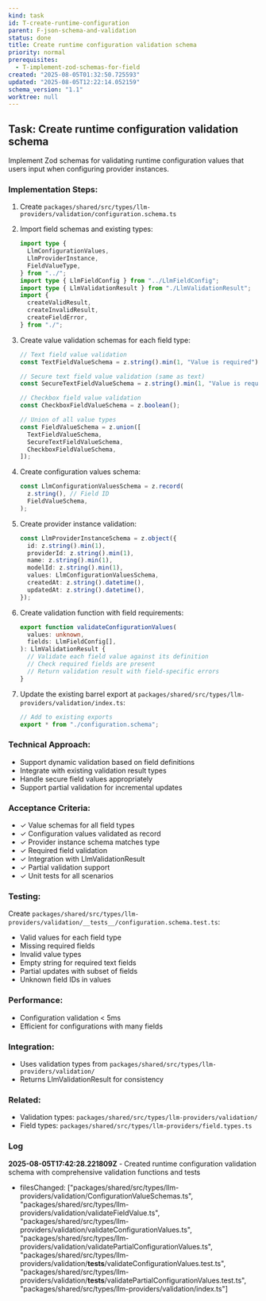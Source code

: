 ```yaml
---
kind: task
id: T-create-runtime-configuration
parent: F-json-schema-and-validation
status: done
title: Create runtime configuration validation schema
priority: normal
prerequisites:
  - T-implement-zod-schemas-for-field
created: "2025-08-05T01:32:50.725593"
updated: "2025-08-05T12:22:14.052159"
schema_version: "1.1"
worktree: null
---
```


## Task: Create runtime configuration validation schema

Implement Zod schemas for validating runtime configuration values that users input when configuring provider instances.

### Implementation Steps:

1. Create `packages/shared/src/types/llm-providers/validation/configuration.schema.ts`

2. Import field schemas and existing types:

   ```typescript
   import type {
     LlmConfigurationValues,
     LlmProviderInstance,
     FieldValueType,
   } from "../";
   import type { LlmFieldConfig } from "../LlmFieldConfig";
   import type { LlmValidationResult } from "./LlmValidationResult";
   import {
     createValidResult,
     createInvalidResult,
     createFieldError,
   } from "./";
   ```

3. Create value validation schemas for each field type:

   ```typescript
   // Text field value validation
   const TextFieldValueSchema = z.string().min(1, "Value is required");

   // Secure text field value validation (same as text)
   const SecureTextFieldValueSchema = z.string().min(1, "Value is required");

   // Checkbox field value validation
   const CheckboxFieldValueSchema = z.boolean();

   // Union of all value types
   const FieldValueSchema = z.union([
     TextFieldValueSchema,
     SecureTextFieldValueSchema,
     CheckboxFieldValueSchema,
   ]);
   ```

4. Create configuration values schema:

   ```typescript
   const LlmConfigurationValuesSchema = z.record(
     z.string(), // Field ID
     FieldValueSchema,
   );
   ```

5. Create provider instance validation:

   ```typescript
   const LlmProviderInstanceSchema = z.object({
     id: z.string().min(1),
     providerId: z.string().min(1),
     name: z.string().min(1),
     modelId: z.string().min(1),
     values: LlmConfigurationValuesSchema,
     createdAt: z.string().datetime(),
     updatedAt: z.string().datetime(),
   });
   ```

6. Create validation function with field requirements:

   ```typescript
   export function validateConfigurationValues(
     values: unknown,
     fields: LlmFieldConfig[],
   ): LlmValidationResult {
     // Validate each field value against its definition
     // Check required fields are present
     // Return validation result with field-specific errors
   }
   ```

7. Update the existing barrel export at `packages/shared/src/types/llm-providers/validation/index.ts`:
   ```typescript
   // Add to existing exports
   export * from "./configuration.schema";
   ```

### Technical Approach:

- Support dynamic validation based on field definitions
- Integrate with existing validation result types
- Handle secure field values appropriately
- Support partial validation for incremental updates

### Acceptance Criteria:

- ✓ Value schemas for all field types
- ✓ Configuration values validated as record
- ✓ Provider instance schema matches type
- ✓ Required field validation
- ✓ Integration with LlmValidationResult
- ✓ Partial validation support
- ✓ Unit tests for all scenarios

### Testing:

Create `packages/shared/src/types/llm-providers/validation/__tests__/configuration.schema.test.ts`:

- Valid values for each field type
- Missing required fields
- Invalid value types
- Empty string for required text fields
- Partial updates with subset of fields
- Unknown field IDs in values

### Performance:

- Configuration validation < 5ms
- Efficient for configurations with many fields

### Integration:

- Uses validation types from `packages/shared/src/types/llm-providers/validation/`
- Returns LlmValidationResult for consistency

### Related:

- Validation types: `packages/shared/src/types/llm-providers/validation/`
- Field types: `packages/shared/src/types/llm-providers/field.types.ts`

### Log

**2025-08-05T17:42:28.221809Z** - Created runtime configuration validation schema with comprehensive validation functions and tests

- filesChanged: ["packages/shared/src/types/llm-providers/validation/ConfigurationValueSchemas.ts", "packages/shared/src/types/llm-providers/validation/validateFieldValue.ts", "packages/shared/src/types/llm-providers/validation/validateConfigurationValues.ts", "packages/shared/src/types/llm-providers/validation/validatePartialConfigurationValues.ts", "packages/shared/src/types/llm-providers/validation/__tests__/validateConfigurationValues.test.ts", "packages/shared/src/types/llm-providers/validation/__tests__/validatePartialConfigurationValues.test.ts", "packages/shared/src/types/llm-providers/validation/index.ts"]
